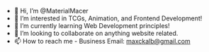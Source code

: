 - 👋 Hi, I’m @MaterialMacer
- 👀 I’m interested in TCGs, Animation, and Frontend Development!
- 🌱 I’m currently learning Web Development principles!
- 💞️ I’m looking to collaborate on anything website related.
- 📫 How to reach me - Business Email: maxckalb@gmail.com

<!---
MaterialMacer/MaterialMacer is a ✨ special ✨ repository because its `README.md` (this file) appears on your GitHub profile.
You can click the Preview link to take a look at your changes.
--->
